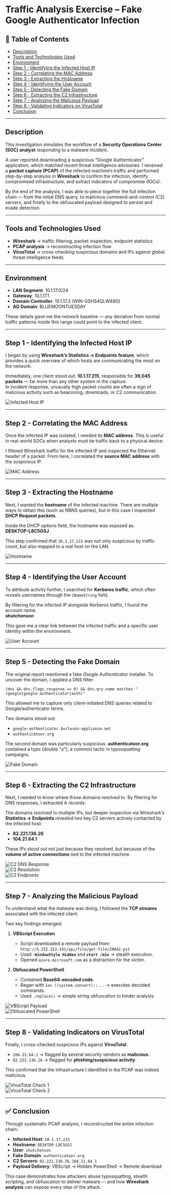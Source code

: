 # **Traffic Analysis Exercise – Fake Google Authenticator Infection**

## 💑 **Table of Contents**
- [Description](#description)  
- [Tools and Technologies Used](#tools-and-technologies-used)  
- [Environment](#environment)  
- [Step 1 - Identifying the Infected Host IP](#step-1---identifying-the-infected-host-ip)  
- [Step 2 - Correlating the MAC Address](#step-2---correlating-the-mac-address)  
- [Step 3 - Extracting the Hostname](#step-3---extracting-the-hostname)  
- [Step 4 - Identifying the User Account](#step-4---identifying-the-user-account)  
- [Step 5 - Detecting the Fake Domain](#step-5---detecting-the-fake-domain)  
- [Step 6 - Extracting the C2 Infrastructure](#step-6---extracting-the-c2-infrastructure)  
- [Step 7 - Analyzing the Malicious Payload](#step-7---analyzing-the-malicious-payload)  
- [Step 8 - Validating Indicators on VirusTotal](#step-8---validating-indicators-on-virustotal)  
- [Conclusion](#conclusion)

---

## **Description**
This investigation simulates the workflow of a **Security Operations Center (SOC) analyst** responding to a malware incident.  

A user reported downloading a suspicious “Google Authenticator” application, which matched recent threat intelligence advisories. I received a **packet capture (PCAP)** of the infected machine’s traffic and performed step-by-step analysis in **Wireshark** to confirm the infection, identify compromised infrastructure, and extract indicators of compromise (IOCs).  

By the end of the analysis, I was able to piece together the full infection chain — from the initial DNS query, to malicious command-and-control (C2) servers, and finally to the obfuscated payload designed to persist and evade detection.  

---

## **Tools and Technologies Used**
- **Wireshark** → traffic filtering, packet inspection, endpoint statistics  
- **PCAP analysis** → reconstructing infection flow  
- **VirusTotal** → cross-checking suspicious domains and IPs against global threat intelligence feeds  

---

## **Environment**
- **LAN Segment**: 10.1.17.0/24  
- **Gateway**: 10.1.17.1  
- **Domain Controller**: 10.1.17.2 (WIN-GSH54QLW48D)  
- **AD Domain**: BLUEMOONTUESDAY  

These details gave me the network baseline — any deviation from normal traffic patterns inside this range could point to the infected client.

---

## **Step 1 - Identifying the Infected Host IP**
I began by using **Wireshark’s Statistics → Endpoints feature**, which provides a quick overview of which hosts are communicating the most on the network.  

Immediately, one client stood out: **10.1.17.215**, responsible for **39,045 packets** — far more than any other system in the capture.  
In incident response, unusually high packet counts are often a sign of malicious activity such as beaconing, downloads, or C2 communication.  

![Infected Host IP](images/1.PNG)

---

## **Step 2 - Correlating the MAC Address**
Once the infected IP was isolated, I needed its **MAC address**. This is useful in real-world SOCs when analysts must tie traffic back to a physical device.  

I filtered Wireshark traffic for the infected IP and inspected the Ethernet header of a packet. From here, I correlated the **source MAC address** with the suspicious IP.  

![MAC Address](images/2.PNG)

---

## **Step 3 - Extracting the Hostname**
Next, I wanted the **hostname** of the infected machine. There are multiple ways to obtain this (such as NBNS queries), but in this case I inspected **DHCP Request packets**.  

Inside the DHCP options field, the hostname was exposed as:  
**DESKTOP-L8C5GSJ**  

This step confirmed that `10.1.17.215` was not only suspicious by traffic count, but also mapped to a real host on the LAN.  

![Hostname](images/3.PNG)

---

## **Step 4 - Identifying the User Account**
To attribute activity further, I searched for **Kerberos traffic**, which often reveals usernames through the `CNameString` field.  

By filtering for the infected IP alongside Kerberos traffic, I found the account name:  
**shutchenson**  

This gave me a clear link between the infected traffic and a specific user identity within the environment.  

![User Account](images/4.PNG)

---

## **Step 5 - Detecting the Fake Domain**
The original report mentioned a fake *Google Authenticator* installer. To uncover the domain, I applied a DNS filter:  

```wireshark
(dns && dns.flags.response == 0) && dns.qry.name matches "(google|google-authenticator|auth)"
```  

This allowed me to capture only client-initiated DNS queries related to Google/authenticator terms.  

Two domains stood out:  
- `google-authenticator.burleson-appliance.net`  
- `authenticatoor.org`  

The second domain was particularly suspicious: **authenticatoor.org** contained a typo (double "o"), a common tactic in typosquatting campaigns.  

![Fake Domain](images/5.PNG)

---

## **Step 6 - Extracting the C2 Infrastructure**
Next, I needed to know where those domains resolved to. By filtering for DNS responses, I extracted A records:  

The domains resolved to multiple IPs, but deeper inspection via Wireshark’s **Statistics → Endpoints** revealed two key C2 servers actively contacted by the infected host:  
- **82.221.136.26**  
- **104.21.64.1**  

These IPs stood out not just because they resolved, but because of the **volume of active connections** tied to the infected machine.  

![C2 DNS Response](images/6.PNG)  
![C2 Resolution](images/7.PNG)  
![C2 Endpoints](images/8.PNG)

---

## **Step 7 - Analyzing the Malicious Payload**
To understand what the malware was doing, I followed the **TCP streams** associated with the infected client.  

Two key findings emerged:  

1. **VBScript Execution**  
   - Script downloaded a remote payload from:  
     `http://5.252.153.241/api/file/get-file/29842.ps1`  
   - Used **`-WindowStyle Hidden`** and **`start /min`** → stealth execution.  
   - Opened `azure.microsoft.com` as a distraction for the victim.  

2. **Obfuscated PowerShell**  
   - Contained **Base64-encoded code**.  
   - Began with `iex ((system.convert)::...` → executes decoded commands.  
   - Used `.replace()` → simple string obfuscation to hinder analysis.  

![VBScript Payload](images/9.PNG)  
![Obfuscated PowerShell](images/10.PNG)

---

## **Step 8 - Validating Indicators on VirusTotal**
Finally, I cross-checked suspicious IPs against **VirusTotal**.  

- `104.21.64.1` → flagged by several security vendors as **malicious**.  
- `82.221.136.26` → flagged for **phishing/suspicious activity**.  

This confirmed that the infrastructure I identified in the PCAP was indeed malicious.  

![VirusTotal Check 1](images/VT1.PNG)  
![VirusTotal Check 2](images/VT2.PNG)

---

## ✅ **Conclusion**
Through systematic PCAP analysis, I reconstructed the entire infection chain:  

- **Infected Host**: `10.1.17.215`  
- **Hostname**: `DESKTOP-L8C5GSJ`  
- **User**: `shutchenson`  
- **Fake Domain**: `authenticatoor.org`  
- **C2 Servers**: `82.221.136.26`, `104.21.64.1`  
- **Payload Delivery**: VBScript → Hidden PowerShell → Remote download  

This case demonstrates how attackers abuse typosquatting, stealth scripting, and obfuscation to deliver malware — and how **Wireshark analysis** can expose every step of the attack.  
